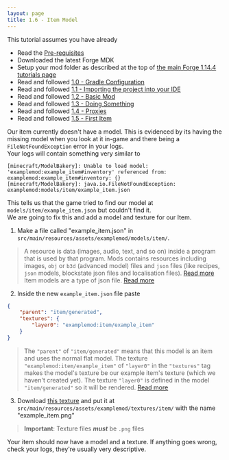 ```yaml
---
layout: page
title: 1.6 - Item Model
---
```

This tutorial assumes you have already
- Read the [Pre-requisites](/tutorials/Pre-requisites)
- Downloaded the latest Forge MDK
- Setup your mod folder as described at the top of [the main Forge 1.14.4 tutorials page](/tutorials/1.14.4/forge/)
- Read and followed [1.0 - Gradle Configuration](../1.0-gradle-configuration/)
- Read and followed [1.1 - Importing the project into your IDE](../1.1-importing-project/)
- Read and followed [1.2 - Basic Mod](../1.2-basic-mod/)
- Read and followed [1.3 - Doing Something](../1.3-doing-something/)
- Read and followed [1.4 - Proxies](../1.4-proxies/)
- Read and followed [1.5 - First Item](../1.5-first-item/)

Our item currently doesn't have a model. This is evidenced by its having the missing model when you look at it in-game and there being a `FileNotFoundException` error in your logs.  
Your logs will contain something very similar to
```
[minecraft/ModelBakery]: Unable to load model: 'examplemod:example_item#inventory' referenced from: examplemod:example_item#inventory: {}
[minecraft/ModelBakery]: java.io.FileNotFoundException: examplemod:models/item/example_item.json
```
This tells us that the game tried to find our model at `models/item/example_item.json` but couldn't find it.  
We are going to fix this and add a model and texture for our Item.  
1) Make a file called "example_item.json" in `src/main/resources/assets/examplemod/models/item/`. 
> A resource is data (images, audio, text, and so on) inside a program that is used by that program. Mods contains resources including images, `obj` or `b3d` (advanced model) files and `json` files (like recipes, `json` models, blockstate json files and localisation files). [Read more](https://docs.oracle.com/javase/8/docs/technotes/guides/lang/resources.html#overview)  
> Item models are a type of json file. [Read more](https://minecraft.gamepedia.com/Model#Item_models)  

2) Inside the new `example_item.json` file paste
```json
{
	"parent": "item/generated",
	"textures": {
		"layer0": "examplemod:item/example_item"
	}
}
```
> The `"parent"` of `"item/generated"` means that this model is an item and uses the normal flat model. The texture `"examplemod:item/example_item"` of `"layer0"` in the `"textures"` tag makes the model's texture be our example item's texture (which we haven't created yet). The texture `"layer0"` is defined in the model `"item/generated"` so it will be rendered. [Read more](https://minecraft.gamepedia.com/Model#Simple_example:_2D_beds)  

3) Download [this texture]() and put it at `src/main/resources/assets/examplemod/textures/item/` with the name "example_item.png"  
> **Important**: Texture files ***must*** be `.png` files

Your item should now have a model and a texture. If anything goes wrong, check your logs, they're usually very descriptive.
